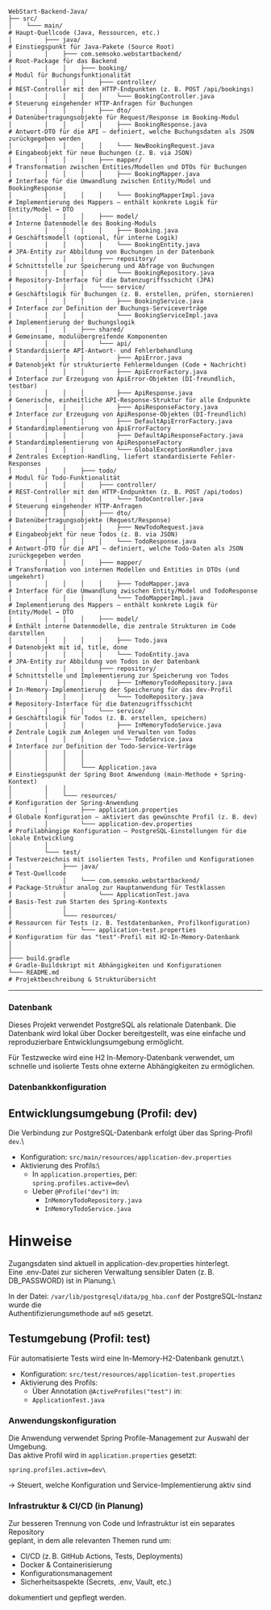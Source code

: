 ```
WebStart-Backend-Java/
├── src/
│    └─── main/                                                       # Haupt-Quellcode (Java, Ressourcen, etc.)
│         ├─── java/                                                  # Einstiegspunkt für Java-Pakete (Source Root)
│         │    ├─── com.semsoko.webstartbackend/                      # Root-Package für das Backend
│         │    │    ├─── booking/                                     # Modul für Buchungsfunktionalität
│         │    │    │    ├─── controller/                             # REST-Controller mit den HTTP-Endpunkten (z. B. POST /api/bookings)
│         │    │    │    │    └─── BookingController.java             # Steuerung eingehender HTTP-Anfragen für Buchungen
│         │    │    │    ├─── dto/                                    # Datenübertragungsobjekte für Request/Response im Booking-Modul
│         │    │    │    │    ├─── BookingResponse.java               # Antwort-DTO für die API – definiert, welche Buchungsdaten als JSON zurückgegeben werden
│         │    │    │    │    └─── NewBookingRequest.java             # Eingabeobjekt für neue Buchungen (z. B. via JSON)
│         │    │    │    ├─── mapper/                                 # Transformation zwischen Entities/Modellen und DTOs für Buchungen
│         │    │    │    │    ├─── BookingMapper.java                 # Interface für die Umwandlung zwischen Entity/Model und BookingResponse
│         │    │    │    │    └─── BookingMapperImpl.java             # Implementierung des Mappers – enthält konkrete Logik für Entity/Model → DTO
│         │    │    │    ├─── model/                                  # Interne Datenmodelle des Booking-Moduls
│         │    │    │    │    ├─── Booking.java                       # Geschäftsmodell (optional, für interne Logik)
│         │    │    │    │    └─── BookingEntity.java                 # JPA-Entity zur Abbildung von Buchungen in der Datenbank
│         │    │    │    ├─── repository/                             # Schnittstelle zur Speicherung und Abfrage von Buchungen
│         │    │    │    │    └─── BookingRepository.java             # Repository-Interface für die Datenzugriffsschicht (JPA)
│         │    │    │    └─── service/                                # Geschäftslogik für Buchungen (z. B. erstellen, prüfen, stornieren)
│         │    │    │         ├─── BookingService.java                # Interface zur Definition der Buchungs-Serviceverträge
│         │    │    │         └─── BookingServiceImpl.java            # Implementierung der Buchungslogik
│         │    │    ├─── shared/                                      # Gemeinsame, modulübergreifende Komponenten
│         │    │    │    └─── api/                                    # Standardisierte API-Antwort- und Fehlerbehandlung
│         │    │    │         ├─── ApiError.java                      # Datenobjekt für strukturierte Fehlermeldungen (Code + Nachricht)
│         │    │    │         ├─── ApiErrorFactory.java               # Interface zur Erzeugung von ApiError-Objekten (DI-freundlich, testbar)
│         │    │    │         ├─── ApiResponse.java                   # Generische, einheitliche API-Response-Struktur für alle Endpunkte
│         │    │    │         ├─── ApiResponseFactory.java            # Interface zur Erzeugung von ApiResponse-Objekten (DI-freundlich)
│         │    │    │         ├─── DefaultApiErrorFactory.java        # Standardimplementierung von ApiErrorFactory
│         │    │    │         ├─── DefaultApiResponseFactory.java     # Standardimplementierung von ApiResponseFactory
│         │    │    │         └─── GlobalExceptionHandler.java        # Zentrales Exception-Handling, liefert standardisierte Fehler-Responses
│         │    │    ├─── todo/                                        # Modul für Todo-Funktionalität
│         │    │    │    ├─── controller/                             # REST-Controller mit den HTTP-Endpunkten (z. B. POST /api/todos)
│         │    │    │    │    └─── TodoController.java                # Steuerung eingehender HTTP-Anfragen
│         │    │    │    ├─── dto/                                    # Datenübertragungsobjekte (Request/Response)
│         │    │    │    │    ├─── NewTodoRequest.java                # Eingabeobjekt für neue Todos (z. B. via JSON)
│         │    │    │    │    └─── TodoResponse.java                  # Antwort-DTO für die API – definiert, welche Todo-Daten als JSON zurückgegeben werden
│         │    │    │    ├─── mapper/                                 # Transformation von internen Modellen und Entities in DTOs (und umgekehrt)
│         │    │    │    │    ├─── TodoMapper.java                    # Interface für die Umwandlung zwischen Entity/Model und TodoResponse
│         │    │    │    │    └─── TodoMapperImpl.java                # Implementierung des Mappers – enthält konkrete Logik für Entity/Model → DTO
│         │    │    │    ├─── model/                                  # Enthält interne Datenmodelle, die zentrale Strukturen im Code darstellen
│         │    │    │    │    ├─── Todo.java                          # Datenobjekt mit id, title, done
│         │    │    │    │    └─── TodoEntity.java                    # JPA-Entity zur Abbildung von Todos in der Datenbank
│         │    │    │    ├─── repository/                             # Schnittstelle und Implementierung zur Speicherung von Todos
│         │    │    │    │    ├─── InMemoryTodoRepository.java        # In-Memory-Implementierung der Speicherung für das dev-Profil
│         │    │    │    │    └─── TodoRepository.java                # Repository-Interface für die Datenzugriffsschicht
│         │    │    │    └─── service/                                # Geschäftslogik für Todos (z. B. erstellen, speichern)
│         │    │    │         ├─── InMemoryTodoService.java           # Zentrale Logik zum Anlegen und Verwalten von Todos
│         │    │    │         └─── TodoService.java                   # Interface zur Definition der Todo-Service-Verträge
│         │    │    │
│         │    │    │
│         │    │    └─── Application.java                             # Einstiegspunkt der Spring Boot Anwendung (main-Methode + Spring-Kontext)
│         │    │
│         │    └─── resources/                                        # Konfiguration der Spring-Anwendung
│         │         ├─── application.properties                       # Globale Konfiguration – aktiviert das gewünschte Profil (z. B. dev)
│         │         └─── application-dev.properties                   # Profilabhängige Konfiguration – PostgreSQL-Einstellungen für die lokale Entwicklung
│         │
│         └─── test/                                                  # Testverzeichnis mit isolierten Tests, Profilen und Konfigurationen
│              ├─── java/                                             # Test-Quellcode
│              │    └─── com.semsoko.webstartbackend/                 # Package-Struktur analog zur Hauptanwendung für Testklassen
│              │         └─── ApplicationTest.java                    # Basis-Test zum Starten des Spring-Kontexts
│              │
│              └─── resources/                                        # Ressourcen für Tests (z. B. Testdatenbanken, Profilkonfiguration)
│                   └─── application-test.properties                  # Konfiguration für das "test"-Profil mit H2-In-Memory-Datenbank
│
│
├─── build.gradle                                                     # Gradle-Buildskript mit Abhängigkeiten und Konfigurationen
└─── README.md                                                        # Projektbeschreibung & Strukturübersicht
```

---

### Datenbank

Dieses Projekt verwendet PostgreSQL als relationale Datenbank. Die Datenbank
wird lokal über Docker bereitgestellt, was eine einfache und reproduzierbare
Entwicklungsumgebung ermöglicht.

Für Testzwecke wird eine H2 In-Memory-Datenbank verwendet, um schnelle und
isolierte Tests ohne externe Abhängigkeiten zu ermöglichen.

### Datenbankkonfiguration

## Entwicklungsumgebung (Profil: dev)

Die Verbindung zur PostgreSQL-Datenbank erfolgt über das Spring-Profil `dev`.\
- Konfiguration: `src/main/resources/application-dev.properties`
- Aktivierung des Profils:\
  - In `application.properties`, per:\
    `spring.profiles.active=dev`\
  - Ueber `@Profile("dev")` in:
    - `InMemoryTodoRepository.java`
	- `InMemoryTodoService.java`

# Hinweise

Zugangsdaten sind aktuell in application-dev.properties hinterlegt.\
Eine .env-Datei zur sicheren Verwaltung sensibler Daten (z. B. DB_PASSWORD) ist in Planung.\

In der Datei: `/var/lib/postgresql/data/pg_hba.conf` der PostgreSQL-Instanz wurde die\
Authentifizierungsmethode auf `md5` gesetzt.

## Testumgebung (Profil: test)

Für automatisierte Tests wird eine In-Memory-H2-Datenbank genutzt.\
- Konfiguration: `src/test/resources/application-test.properties`
- Aktivierung des Profils:
  - Über Annotation `@ActiveProfiles("test")` in:
  - `ApplicationTest.java`

### Anwendungskonfiguration

Die Anwendung verwendet Spring Profile-Management zur Auswahl der Umgebung.\
Das aktive Profil wird in `application.properties` gesetzt:

```properties\
spring.profiles.active=dev\
```

-> Steuert, welche Konfiguration und Service-Implementierung aktiv sind

### Infrastruktur & CI/CD (in Planung)

Zur besseren Trennung von Code und Infrastruktur ist ein separates Repository\
geplant, in dem alle relevanten Themen rund um:

- CI/CD (z. B. GitHub Actions, Tests, Deployments)
- Docker & Containerisierung
- Konfigurationsmanagement
- Sicherheitsaspekte (Secrets, .env, Vault, etc.)

dokumentiert und gepflegt werden.